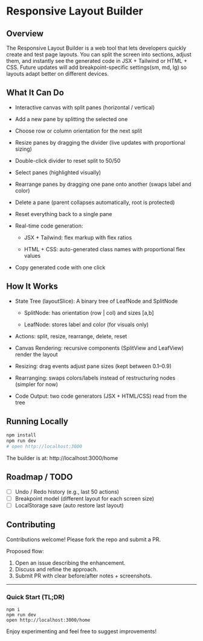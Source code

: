 # Responsive Layout Builder


## Overview

The Responsive Layout Builder is a web tool that lets developers quickly create and test page layouts. You can split the screen into sections, adjust them, and instantly see the generated code in JSX + Tailwind or HTML + CSS. Future updates will add breakpoint-specific settings(sm, md, lg) so layouts adapt better on different devices.

## What It Can Do

- Interactive canvas with split panes (horizontal / vertical)

- Add a new pane by splitting the selected one

- Choose row or column orientation for the next split

- Resize panes by dragging the divider (live updates with proportional sizing)

- Double-click divider to reset split to 50/50

- Select panes (highlighted visually)

- Rearrange panes by dragging one pane onto another (swaps label and color)

- Delete a pane (parent collapses automatically, root is protected)

- Reset everything back to a single pane

- Real-time code generation:

  	- JSX + Tailwind: flex markup with flex ratios

  	- HTML + CSS: auto-generated class names with proportional flex values

- Copy generated code with one click

## How It Works

- State Tree (layoutSlice): A binary tree of LeafNode and SplitNode

	- SplitNode: has orientation (row | col) and sizes [a,b]

	- LeafNode: stores label and color (for visuals only)

- Actions: split, resize, rearrange, delete, reset

- Canvas Rendering: recursive components (SplitView and LeafView) render the layout

- Resizing: drag events adjust pane sizes (kept between 0.1–0.9)

- Rearranging: swaps colors/labels instead of restructuring nodes (simpler for now)

- Code Output: two code generators (JSX + HTML/CSS) read from the tree

## Running Locally

```bash
npm install
npm run dev
# open http://localhost:3000
```

The builder is at: http://localhost:3000/home

## Roadmap / TODO

- [ ] Undo / Redo history (e.g., last 50 actions)
- [ ] Breakpoint model (different layout for each screen size)
- [ ] LocalStorage save (auto restore last layout)

## Contributing

Contributions welcome! Please fork the repo and submit a PR.

Proposed flow:
1. Open an issue describing the enhancement.
2. Discuss and refine the approach.
3. Submit PR with clear before/after notes + screenshots.



---

### Quick Start (TL;DR)
```
npm i
npm run dev
open http://localhost:3000/home
```

Enjoy experimenting and feel free to suggest improvements!
